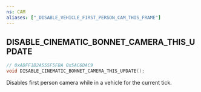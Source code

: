 ```yaml
---
ns: CAM
aliases: ["_DISABLE_VEHICLE_FIRST_PERSON_CAM_THIS_FRAME"]
---
```

## DISABLE_CINEMATIC_BONNET_CAMERA_THIS_UPDATE

```c
// 0xADFF1B2A555F5FBA 0x5AC6DAC9
void DISABLE_CINEMATIC_BONNET_CAMERA_THIS_UPDATE();
```

Disables first person camera while in a vehicle for the current tick.
